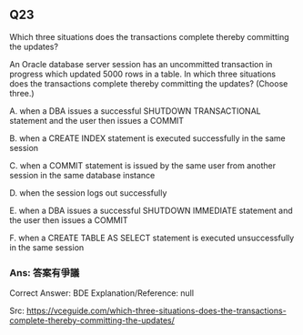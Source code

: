 ## Q23

Which three situations does the transactions complete thereby committing the updates?

An Oracle database server session has an uncommitted transaction in progress which updated 5000 rows in a table.
In which three situations does the transactions complete thereby committing the updates? (Choose three.)

A. when a DBA issues a successful SHUTDOWN TRANSACTIONAL statement and the user then issues a COMMIT

B. when a CREATE INDEX statement is executed successfully in the same session

C. when a COMMIT statement is issued by the same user from another session in the same database instance

D. when the session logs out successfully

E. when a DBA issues a successful SHUTDOWN IMMEDIATE statement and the user then issues a COMMIT

F. when a CREATE TABLE AS SELECT statement is executed unsuccessfully in the same session

### Ans:    **答案有爭議**

Correct Answer: BDE
Explanation/Reference: null

Src: https://vceguide.com/which-three-situations-does-the-transactions-complete-thereby-committing-the-updates/